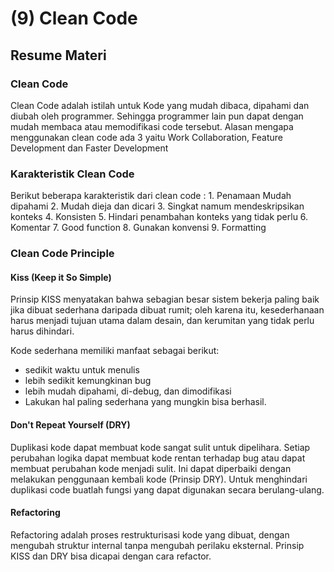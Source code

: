 # (9) Clean Code

## Resume Materi

### Clean Code

Clean Code adalah istilah untuk Kode yang mudah dibaca, dipahami dan diubah oleh programmer. Sehingga programmer lain pun dapat dengan mudah membaca atau memodifikasi code tersebut. Alasan mengapa menggunakan clean code ada 3 yaitu Work Collaboration, Feature Development dan Faster Development

### Karakteristik Clean Code

Berikut beberapa karakteristik dari clean code : 1. Penamaan Mudah dipahami 2. Mudah dieja dan dicari 3. Singkat namum mendeskripsikan konteks 4. Konsisten 5. Hindari penambahan konteks yang tidak perlu 6. Komentar 7. Good function 8. Gunakan konvensi 9. Formatting

### Clean Code Principle

#### Kiss (Keep it So Simple)

Prinsip KISS menyatakan bahwa sebagian besar sistem bekerja paling baik jika dibuat sederhana daripada dibuat rumit; oleh karena itu, kesederhanaan harus menjadi tujuan utama dalam desain, dan kerumitan yang tidak perlu harus dihindari.

Kode sederhana memiliki manfaat sebagai berikut:

- sedikit waktu untuk menulis
- lebih sedikit kemungkinan bug
- lebih mudah dipahami, di-debug, dan dimodifikasi
- Lakukan hal paling sederhana yang mungkin bisa berhasil.

#### Don't Repeat Yourself (DRY)

Duplikasi kode dapat membuat kode sangat sulit untuk dipelihara. Setiap perubahan logika dapat membuat kode rentan terhadap bug atau dapat membuat perubahan kode menjadi sulit. Ini dapat diperbaiki dengan melakukan penggunaan kembali kode (Prinsip DRY). Untuk menghindari duplikasi code buatlah fungsi yang dapat digunakan secara berulang-ulang.

#### Refactoring

Refactoring adalah proses restrukturisasi kode yang dibuat, dengan mengubah struktur internal tanpa mengubah perilaku eksternal. Prinsip KISS dan DRY bisa dicapai dengan cara refactor.
